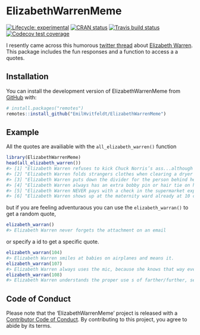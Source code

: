 
<!-- README.md is generated from README.Rmd. Please edit that file -->

# ElizabethWarrenMeme

<!-- badges: start -->

[![Lifecycle:
experimental](https://img.shields.io/badge/lifecycle-experimental-orange.svg)](https://www.tidyverse.org/lifecycle/#experimental)
[![CRAN
status](https://www.r-pkg.org/badges/version/ElizabethWarrenMeme)](https://cran.r-project.org/package=ElizabethWarrenMeme)
[![Travis build
status](https://travis-ci.org/EmilHvitfeldt/ElizabethWarrenMeme.svg?branch=master)](https://travis-ci.org/EmilHvitfeldt/ElizabethWarrenMeme)
[![Codecov test
coverage](https://codecov.io/gh/EmilHvitfeldt/ElizabethWarrenMeme/branch/master/graph/badge.svg)](https://codecov.io/gh/EmilHvitfeldt/ElizabethWarrenMeme?branch=master)
<!-- badges: end -->

I resently came across this humorous [twitter
thread](https://twitter.com/triciamatthew/status/1144051004352225281)
about [Elizabeth
Warren](https://en.wikipedia.org/wiki/Elizabeth_Warren). This package
includes the fun responses and a function to access a a quotes.

## Installation

You can install the development version of ElizabethWarrenMeme from
[GitHub](https://github.com/) with:

``` r
# install.packages("remotes")
remotes::install_github("EmilHvitfeldt/ElizabethWarrenMeme")
```

## Example

All the quotes are availiable with the `all_elizabeth_warren()` function

``` r
library(ElizabethWarrenMeme)
head(all_elizabeth_warren())
#> [1] "Elizabeth Warren refuses to kick Chuck Norris’s ass...although she undoubtedly could...but she doesn’t want him to feel badly about his inadequacies."
#> [2] "Elizabeth Warren folds strangers clothes when clearing a dryer at the laundromat."                                                                    
#> [3] "Elizabeth Warren puts down the divider for the person behind her at the grocery checkout."                                                            
#> [4] "Elizabeth Warren always has an extra bobby pin or hair tie on her for someone in need. #thingsElizabethWarrenDoes"                                    
#> [5] "Elizabeth Warren NEVER pays with a check in the supermarket express lane."                                                                            
#> [6] "Elizabeth Warren shows up at the maternity ward already at 10 centimeters."
```

but if you are feeling adventuraous you can use the `elizabeth_warran()`
to get a random quote,

``` r
elizabeth_warran()
#> Elizabeth Warren never forgets the attachment on an email
```

or specify a id to get a specific quote.

``` r
elizabeth_warran(104)
#> Elizabeth Warren smiles at babies on airplanes and means it.
elizabeth_warran(107)
#> Elizabeth Warren always uses the mic, because she knows that way everyone in the room can hear and engage.
elizabeth_warran(108)
#> Elizabeth Warren understands the proper use s of farther/further, semicolons, and the zipper merge.
```

## Code of Conduct

Please note that the ‘ElizabethWarrenMeme’ project is released with a
[Contributor Code of Conduct](.github/CODE_OF_CONDUCT.md). By
contributing to this project, you agree to abide by its terms.
